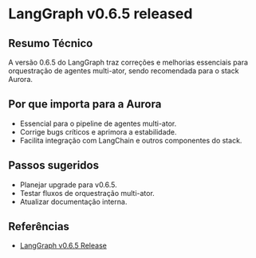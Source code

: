 # LangGraph v0.6.5 released

## Resumo Técnico

A versão 0.6.5 do LangGraph traz correções e melhorias essenciais para orquestração de agentes multi-ator, sendo recomendada para o stack Aurora.

## Por que importa para a Aurora

- Essencial para o pipeline de agentes multi-ator.
- Corrige bugs críticos e aprimora a estabilidade.
- Facilita integração com LangChain e outros componentes do stack.

## Passos sugeridos

- Planejar upgrade para v0.6.5.
- Testar fluxos de orquestração multi-ator.
- Atualizar documentação interna.

## Referências

- [LangGraph v0.6.5 Release](https://github.com/langchain-ai/langgraph/releases/tag/v0.6.5)
